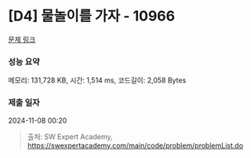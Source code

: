 # [D4] 물놀이를 가자 - 10966 

[문제 링크](https://swexpertacademy.com/main/code/problem/problemDetail.do?contestProbId=AXWXMZta-PsDFAST) 

### 성능 요약

메모리: 131,728 KB, 시간: 1,514 ms, 코드길이: 2,058 Bytes

### 제출 일자

2024-11-08 00:20



> 출처: SW Expert Academy, https://swexpertacademy.com/main/code/problem/problemList.do